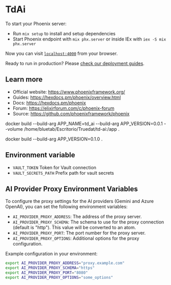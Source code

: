 # TdAi

To start your Phoenix server:

- Run `mix setup` to install and setup dependencies
- Start Phoenix endpoint with `mix phx.server` or inside IEx with `iex -S mix phx.server`

Now you can visit [`localhost:4000`](http://localhost:4000) from your browser.

Ready to run in production? Please [check our deployment guides](https://hexdocs.pm/phoenix/deployment.html).

## Learn more

- Official website: https://www.phoenixframework.org/
- Guides: https://hexdocs.pm/phoenix/overview.html
- Docs: https://hexdocs.pm/phoenix
- Forum: https://elixirforum.com/c/phoenix-forum
- Source: https://github.com/phoenixframework/phoenix

docker build --build-arg APP_NAME=td_ai --build-arg APP_VERSION=0.0.1 --volume /home/bluetab/Escritorio/Truedat/td-ai:/app .

docker build --build-arg APP_VERSION=0.1.0 .

## Environment variable

- `VAULT_TOKEN` Token for Vault connection
- `VAULT_SECRETS_PATH` Prefix path for vault secrets

## AI Provider Proxy Environment Variables

To configure the proxy settings for the AI providers (Gemini and Azure OpenAI), you can set the following environment variables:

- `AI_PROVIDER_PROXY_ADDRESS`: The address of the proxy server.
- `AI_PROVIDER_PROXY_SCHEMA`: The schema to use for the proxy connection (default is "http"). This value will be converted to an atom.
- `AI_PROVIDER_PROXY_PORT`: The port number for the proxy server.
- `AI_PROVIDER_PROXY_OPTIONS`: Additional options for the proxy configuration.

Example configuration in your environment:

```sh
export AI_PROVIDER_PROXY_ADDRESS="proxy.example.com"
export AI_PROVIDER_PROXY_SCHEMA="https"
export AI_PROVIDER_PROXY_PORT="8080"
export AI_PROVIDER_PROXY_OPTIONS="some_options"
```
